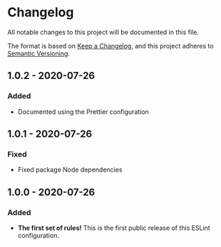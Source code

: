 # Changelog

All notable changes to this project will be documented in this file.

The format is based on [Keep a Changelog](https://keepachangelog.com/en/1.0.0/),
and this project adheres to [Semantic Versioning](https://semver.org/spec/v2.0.0.html).

## 1.0.2 - 2020-07-26
### Added
- Documented using the Prettier configuration

## 1.0.1 - 2020-07-26
### Fixed
- Fixed package Node dependencies

## 1.0.0 - 2020-07-26
### Added
- **The first set of rules!** This is the first public release of this ESLint configuration.